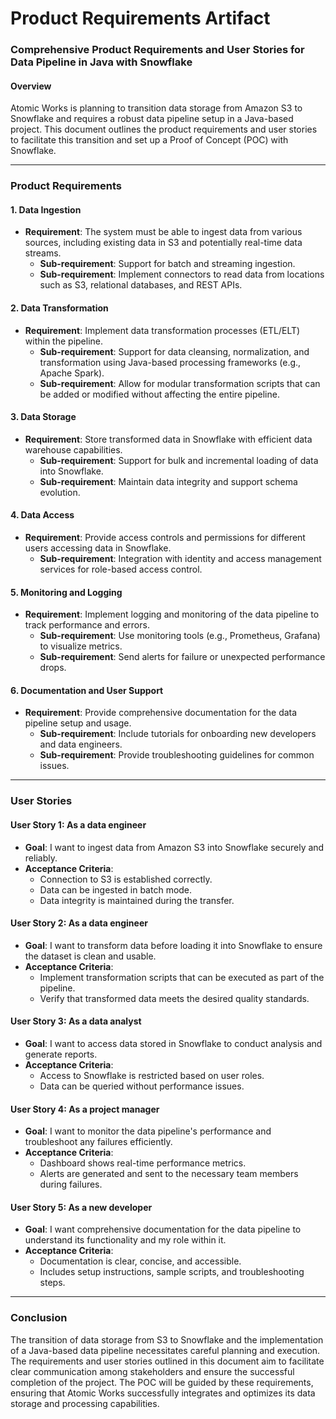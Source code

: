 # Product Requirements Artifact

### Comprehensive Product Requirements and User Stories for Data Pipeline in Java with Snowflake

#### Overview
Atomic Works is planning to transition data storage from Amazon S3 to Snowflake and requires a robust data pipeline setup in a Java-based project. This document outlines the product requirements and user stories to facilitate this transition and set up a Proof of Concept (POC) with Snowflake.

---

### Product Requirements

#### 1. Data Ingestion
- **Requirement**: The system must be able to ingest data from various sources, including existing data in S3 and potentially real-time data streams.
  - **Sub-requirement**: Support for batch and streaming ingestion.
  - **Sub-requirement**: Implement connectors to read data from locations such as S3, relational databases, and REST APIs.

#### 2. Data Transformation
- **Requirement**: Implement data transformation processes (ETL/ELT) within the pipeline.
  - **Sub-requirement**: Support for data cleansing, normalization, and transformation using Java-based processing frameworks (e.g., Apache Spark).
  - **Sub-requirement**: Allow for modular transformation scripts that can be added or modified without affecting the entire pipeline.

#### 3. Data Storage
- **Requirement**: Store transformed data in Snowflake with efficient data warehouse capabilities.
  - **Sub-requirement**: Support for bulk and incremental loading of data into Snowflake.
  - **Sub-requirement**: Maintain data integrity and support schema evolution.

#### 4. Data Access
- **Requirement**: Provide access controls and permissions for different users accessing data in Snowflake.
  - **Sub-requirement**: Integration with identity and access management services for role-based access control.

#### 5. Monitoring and Logging
- **Requirement**: Implement logging and monitoring of the data pipeline to track performance and errors.
  - **Sub-requirement**: Use monitoring tools (e.g., Prometheus, Grafana) to visualize metrics.
  - **Sub-requirement**: Send alerts for failure or unexpected performance drops.

#### 6. Documentation and User Support
- **Requirement**: Provide comprehensive documentation for the data pipeline setup and usage.
  - **Sub-requirement**: Include tutorials for onboarding new developers and data engineers.
  - **Sub-requirement**: Provide troubleshooting guidelines for common issues.

---

### User Stories

#### User Story 1: As a data engineer
- **Goal**: I want to ingest data from Amazon S3 into Snowflake securely and reliably.
- **Acceptance Criteria**:
  - Connection to S3 is established correctly.
  - Data can be ingested in batch mode.
  - Data integrity is maintained during the transfer.

#### User Story 2: As a data engineer
- **Goal**: I want to transform data before loading it into Snowflake to ensure the dataset is clean and usable.
- **Acceptance Criteria**:
  - Implement transformation scripts that can be executed as part of the pipeline.
  - Verify that transformed data meets the desired quality standards.

#### User Story 3: As a data analyst
- **Goal**: I want to access data stored in Snowflake to conduct analysis and generate reports.
- **Acceptance Criteria**:
  - Access to Snowflake is restricted based on user roles.
  - Data can be queried without performance issues.

#### User Story 4: As a project manager
- **Goal**: I want to monitor the data pipeline's performance and troubleshoot any failures efficiently.
- **Acceptance Criteria**:
  - Dashboard shows real-time performance metrics.
  - Alerts are generated and sent to the necessary team members during failures.

#### User Story 5: As a new developer
- **Goal**: I want comprehensive documentation for the data pipeline to understand its functionality and my role within it.
- **Acceptance Criteria**:
  - Documentation is clear, concise, and accessible.
  - Includes setup instructions, sample scripts, and troubleshooting steps.

---

### Conclusion
The transition of data storage from S3 to Snowflake and the implementation of a Java-based data pipeline necessitates careful planning and execution. The requirements and user stories outlined in this document aim to facilitate clear communication among stakeholders and ensure the successful completion of the project. The POC will be guided by these requirements, ensuring that Atomic Works successfully integrates and optimizes its data storage and processing capabilities.